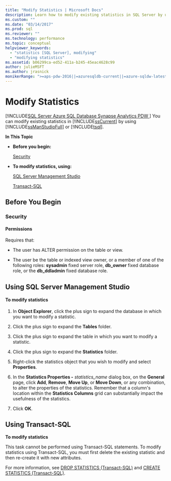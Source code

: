 ```yaml
---
title: "Modify Statistics | Microsoft Docs"
description: Learn how to modify existing statistics in SQL Server by using SQL Server Management Studio or Transact-SQL.
ms.custom: ""
ms.date: "03/14/2017"
ms.prod: sql
ms.reviewer: ""
ms.technology: performance
ms.topic: conceptual
helpviewer_keywords: 
  - "statistics [SQL Server], modifying"
  - "modifying statistics"
ms.assetid: b06299ca-ed52-411a-b245-45eac4628c99
author: julieMSFT
ms.author: jrasnick
monikerRange: ">=aps-pdw-2016||=azuresqldb-current||=azure-sqldw-latest||>=sql-server-2016||=sqlallproducts-allversions||>=sql-server-linux-2017||=azuresqldb-mi-current"
---
```

# Modify Statistics
[!INCLUDE[SQL Server Azure SQL Database Synapse Analytics PDW ](../../includes/applies-to-version/sql-asdb-asdbmi-asa-pdw.md)]
  You can modify existing statistics in [!INCLUDE[ssCurrent](../../includes/sscurrent-md.md)] by using [!INCLUDE[ssManStudioFull](../../includes/ssmanstudiofull-md.md)] or [!INCLUDE[tsql](../../includes/tsql-md.md)].  
  
 **In This Topic**  
  
-   **Before you begin:**  
  
     [Security](#Security)  
  
-   **To modify statistics, using:**  
  
     [SQL Server Management Studio](#SSMSProcedure)  
  
     [Transact-SQL](#TsqlProcedure)  
  
##  <a name="BeforeYouBegin"></a> Before You Begin  
  
###  <a name="Security"></a> Security  
  
####  <a name="Permissions"></a> Permissions  
 Requires that:  
  
-   The user has ALTER permission on the table or view.  
  
-   The user be the table or indexed view owner, or a member of one of the following roles: **sysadmin** fixed server role, **db_owner** fixed database role, or the **db_ddladmin** fixed database role.  
  
##  <a name="SSMSProcedure"></a> Using SQL Server Management Studio  
  
#### To modify statistics  
  
1.  In **Object Explorer**, click the plus sign to expand the database in which you want to modify a statistic.  
  
2.  Click the plus sign to expand the **Tables** folder.  
  
3.  Click the plus sign to expand the table in which you want to modify a statistic.  
  
4.  Click the plus sign to expand the **Statistics** folder.  
  
5.  Right-click the statistics object that you wish to modify and select **Properties**.  
  
6.  In the **Statistics Properties -** *statistics_name* dialog box, on the **General** page, click **Add**, **Remove**, **Move Up**, or **Move Down**, or any combination, to alter the properties of the statistics. Remember that a column's location within the **Statistics Columns** grid can substantially impact the usefulness of the statistics.  
  
7.  Click **OK**.  

##  <a name="TsqlProcedure"></a> Using Transact-SQL  
 **To modify statistics**  
  
 This task cannot be performed using Transact-SQL statements. To modify statistics using Transact-SQL, you must first delete the existing statistic and then re-create it with new attributes.  
  
 For more information, see [DROP STATISTICS &#40;Transact-SQL&#41;](../../t-sql/statements/drop-statistics-transact-sql.md) and [CREATE STATISTICS &#40;Transact-SQL&#41;](../../t-sql/statements/create-statistics-transact-sql.md).  
  
  
